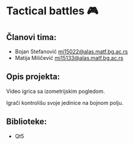 # Tactical battles :video_game:

## Članovi tima:

+ Bojan Stefanović [mi15022@alas.matf.bg.ac.rs](mailto:mi15022@alas.matf.bg.ac.rs)
+ Matija Miličević [mi15133@alas.matf.bg.ac.rs](mailto:mi15133@alas.matf.bg.ac.rs)

## Opis projekta:

Video igrica sa izometrijskim pogledom.

Igrači kontrolišu svoje jedinice na bojnom polju.

## Biblioteke:

+ Qt5
